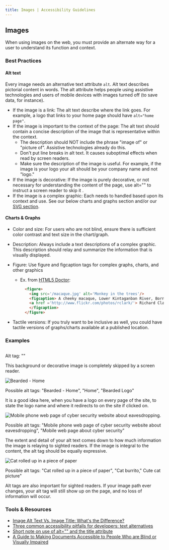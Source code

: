```yaml
---
title: Images | Accessibility Guidelines
---
```

## Images

When using images on the web, you must provide an alternate way for a user to understand its function and context.

### Best Practices
#### Alt text
Every image needs an alternative text attribute `alt`. Alt text describes pictorial content in words. The alt attribute helps people using assistive technologies and users of mobile devices with images turned off (to save data, for instance).

* <span class="text-bold">If the image is a link</span>: The alt text describe where the link goes. For example, a logo that links to your home page should have `alt="home page"`.
* <span class="text-bold">If the image is important to the context of the page</span>: The alt text should contain a concise description of the image that is representative within the context.
    * The description should NOT include the phrase "image of" or "picture of". Assistive technologies already do this.
    * Don't put line breaks in alt text. It causes suboptimal effects when read by screen readers.
    * Make sure the description of the image is useful. For example, if the image is your logo your alt should be your company name and not "logo."
* <span class="text-bold">If the image is decorative</span>: If the image is purely decorative, or not necessary for understanding the content of the page, use alt="" to instruct a screen reader to skip it .
* <span class="text-bold">If the image is a complex graphic</span>: Each needs to handled based upon its context and use. See our below charts and graphs section and/or our <a href='/code/svg'>SVG section</a>.

#### Charts &amp; Graphs

* <span class="text-bold">Color and size</span>: For users who are not blind, ensure there is sufficient color contrast and text size in the chart/graph.
* <span class="text-bold">Description</span>: Always include a text descriptions of a complex graphic. This description should relay and summarize the information that is visually displayed.
* <span class="text-bold">Figure</span>: Use figure and figcaption tags for complex graphs, charts, and other graphics
    * Ex. from <a href='http://html5doctor.com/the-figure-figcaption-elements/'> HTML5 Doctor</a>:

      ```html
        <figure>
          <img src='/macaque.jpg' alt='Monkey in the trees'/>
          <figcaption> A cheeky macaque, Lower Kintaganban River, Borneo. Original by
          <a href ='http://www.flickr.com/photos/rclark/'> Richard Clark </a>
          </figcaption>
        </figure>
      ```

* <span class="text-bold">Tactile versions</span>: If you truly want to be inclusive as well, you could have tactile versions of graphs/charts available at a published location.

### Examples

<div class="image-grid">
  <div class="image-item">
    <img alt="" src="http://s4.wallippo.com/thumbs/100000/geometric-abstract-wallpaper-2-16-10-1f355522032c3c585e95716ea6e13941.jpeg"/>
    <p>Alt tag: ""</p>
    <p>This background or decorative image is completely skipped by a screen reader.</p>
  </div>
  <div class="image-item">
    <img alt="Bearded - Home" src="http://www.bearded.com/images/bearded-logo.svg"/>
    <p>Possible alt tags: "Bearded - Home", "Home", "Bearded Logo"</p>
    <p>It is a good idea here, when you have a logo on every page of the site, to state the logo name and where it redirects to on the site if clicked on.</p>
  </div>
  <div class="image-item">
    <img alt="Mobile phone web page of cyber security website about eavesdropping." src="http://www.bearded.com/images/phone-1.png"/>
    <p>Possible alt tags: "Mobile phone web page of cyber security website about eavesdropping", "Mobile web page about cyber security"</p>
    <p>The extent and detail of your alt text comes down to how much information the image is relaying to sighted readers.  If the image is integral to the content, the alt tag should be equally expressive. </p>
  </div>
  <div class="image-item">
    <img alt="Cat rolled up in a piece of paper" src="http://file.nekogazou.ni-moe.com/Img/1426582542/"/>
    <p>Possible alt tags: "Cat rolled up in a piece of paper", "Cat burrito," Cute cat picture"</p>
    <p>Alt tags are also important for sighted readers.  If your image path ever changes, your alt tag will still show up on the page, and no loss of information will occur.</p>
  </div>
</div>


### Tools &amp; Resources
* <a href="https://www.searchenginejournal.com/image-alt-text-vs-image-title-whats-the-difference/"> Image Alt Text Vs. Image Title: What's the Difference?
* <a href="http://simplyaccessible.com/article/three-pitfalls-text-alternatives/">Three common accessibility pitfalls for developers: text alternatives
* <a href="https://www.paciellogroup.com/blog/2016/02/short-note-on-use-of-alt-and-the-title-attribute/"> Short note on use of alt="" and the title attribute
* <a href='http://www.sabeusa.org/wp-content/uploads/2014/02/A-Guide-to-Making-Documents-Accessible-to-People-Who-are-Blind-or-Visually-Impaired.pdf'>A Guide to Making Documents Accessible to People Who are Blind or Visually Impaired</a>
